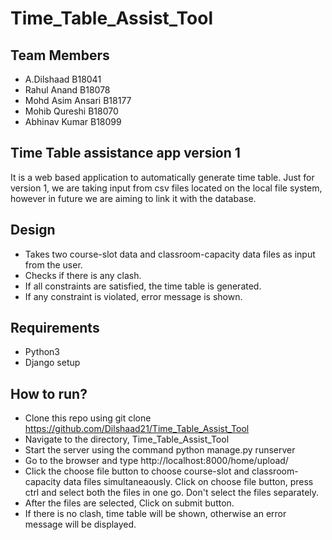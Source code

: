 # Time_Table_Assist_Tool
## Team  Members
* A.Dilshaad B18041
* Rahul Anand B18078
* Mohd Asim Ansari B18177
* Mohib Qureshi B18070
* Abhinav Kumar B18099

## Time Table assistance app version 1
It is a web based application to automatically generate time table. Just for version 1, we are taking input from csv files located on the local file system, however in future we are aiming to link it with the database.

## Design 
* Takes two course-slot data and classroom-capacity data files as input from the user.
* Checks if there is any clash.
* If all constraints are satisfied, the time table is generated.
* If any constraint is violated, error message is shown.

## Requirements

* Python3
* Django setup

## How to run?

* Clone this repo using git clone https://github.com/Dilshaad21/Time_Table_Assist_Tool
* Navigate to the directory, Time_Table_Assist_Tool
* Start the server using the command python manage.py runserver 
* Go to the browser and type http://localhost:8000/home/upload/
* Click the choose file button to choose course-slot and classroom-capacity data files simultaneaously. Click on choose file button, press ctrl and select both the files in one go. Don't select the files separately. 
* After the files are selected, Click on submit button.
* If there is no clash, time table will be shown, otherwise an error message will be displayed.
